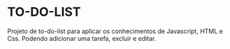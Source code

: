 # TO-DO-LIST

Projeto de to-do-list para aplicar os conhecimentos de Javascript, HTML e Css. Podendo adicionar uma tarefa, excluir e editar.
